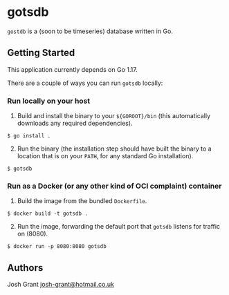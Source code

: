 # gotsdb

`gostdb` is a (soon to be timeseries) database written in Go.

## Getting Started

This application currently depends on Go 1.17.

There are a couple of ways you can run `gotsdb` locally:

### Run locally on your host

1. Build and install the binary to your `${GOROOT}/bin` (this automatically downloads any required dependencies).

```shell
$ go install .
```

2. Run the binary (the installation step should have built the binary to a location that is on your `PATH`, for any
   standard Go installation).

```shell
$ gotsdb
```

### Run as a Docker (or any other kind of OCI complaint) container
1. Build the image from the bundled `Dockerfile`.
```shell
$ docker build -t gotsdb .
```
2. Run the image, forwarding the default port that `gotsdb` listens for traffic on (8080).
```shell
$ docker run -p 8080:8080 gotsdb
```

## Authors

Josh Grant [<josh-grant@hotmail.co.uk>](mailto:josh-grant@hotmail.co.uk)
